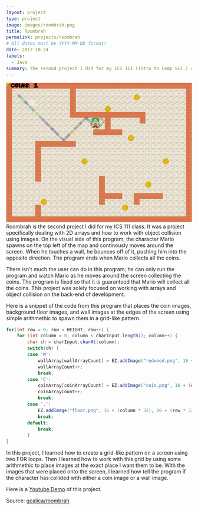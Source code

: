 ```yaml
---
layout: project
type: project
image: images/roombrah.png
title: Roombrah
permalink: projects/roombrah
# All dates must be YYYY-MM-DD format!
date: 2017-10-24
labels:
  - Java
summary: The second project I did for my ICS 111 (Intro to Comp Sci.) class. It was a project working with and testing my knowledge of arrays and object collision.
---
```


<img class="ui large right circular floated image" src="../images/roombrah.png">
Roombrah is the second project I did for my ICS 111 class. It was a project specifically dealing with 2D arrays and how to work with object collision using images. On the visual side of this program, the character Mario spawns on the top left of the map and continously moves around the screen. When he touches a wall, he bounces off of it, pushing him into the opposite direction. The program ends when Mario collects all the coins. 

There isn't much the user can do in this program; he can only run the program and watch Mario as he moves around the screen collecting the coins. The program is fixed so that it is guaranteed that Mario will collect all the coins. This project was solely focused on working with arrays and object collision on the back-end of development. 

Here is a snippet of the code from this program that places the coin images, background floor images, and wall images at the edges of the screen using simple arithmethic to spawn them in a grid-like pattern. 
```java
for(int row = 0; row < HEIGHT; row++) { 
	for (int column = 0; column < charInput.length(); column++) {
		char ch = charInput.charAt(column); 
		switch(ch) { 
		case 'W': 
			wallArray[wallArrayCount] = EZ.addImage("redwood.png", 16 + (column * 32), 16 + (row * 32)); 
			wallArrayCount++; 
			break; 
		case 'C': 
			coinArray[coinArrayCount] = EZ.addImage("coin.png", 16 + (column * 32), 16 + (row * 32));
			coinArrayCount++; 
			break; 
		case '.': 
			EZ.addImage("floor.png", 16 + (column * 32), 16 + (row * 32)); 
			break; 
		default: 
			break;
		} 
} 
```

In this project, I learned how to create a grid-like pattern on a screen using two FOR loops. Then I learned how to work with this grid by using some arithmethic to place images at the exact place I want them to be. With the images that were placed onto the screen, I learned how tell the program if the character has collided with either a coin image or a wall image.

Here is a [Youtube Demo](https://youtu.be/msCt_rNQeWY) of this project.

Source: <a href="https://github.com/gcalica/roombrah"><i class="large github icon"></i>gcalica/roombrah</a>
